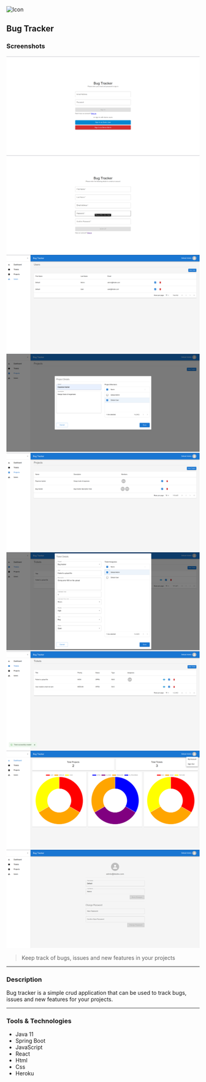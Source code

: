 ![Icon](https://github.com/ktxdev/bug-tracker/blob/master/src/main/frontend/public/favicon.ico?raw=true)
## Bug Tracker
### Screenshots
![Demo](https://github.com/ktxdev/bug-tracker/blob/master/docs/screenshots/screenshot-1.png?raw=true)
![Demo](https://github.com/ktxdev/bug-tracker/blob/master/docs/screenshots/screenshot-2.png?raw=true)
![Demo](https://github.com/ktxdev/bug-tracker/blob/master/docs/screenshots/screenshot-3.png?raw=true)
![Demo](https://github.com/ktxdev/bug-tracker/blob/master/docs/screenshots/screenshot-4.png?raw=true)
![Demo](https://github.com/ktxdev/bug-tracker/blob/master/docs/screenshots/screenshot-5.png?raw=true)
![Demo](https://github.com/ktxdev/bug-tracker/blob/master/docs/screenshots/screenshot-6.png?raw=true)
![Demo](https://github.com/ktxdev/bug-tracker/blob/master/docs/screenshots/screenshot-7.png?raw=true)
![Demo](https://github.com/ktxdev/bug-tracker/blob/master/docs/screenshots/screenshot-8.png?raw=true)
![Demo](https://github.com/ktxdev/bug-tracker/blob/master/docs/screenshots/screenshot-9.png?raw=true)
> Keep track of bugs, issues and new features in your projects
---
### Description
Bug tracker is a simple crud application that can be used to track bugs, issues and new features for your projects.

---

### Tools & Technologies
- Java 11
- Spring Boot
- JavaScript
- React
- Html
- Css
- Heroku
